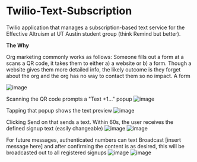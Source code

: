 # Twilio-Text-Subscription
Twilio application that manages a subscription-based text service for the Effective Altruism at UT Austin student group (think Remind but better).

**The Why**

Org marketing commonly works as follows: Someone fills out a form at a scans a QR code, it takes them to either a) a website or b) a form. Though a website gives them more detailed info, the likely outcome is they forget about the org and the org has no way to contact them so no impact. A form 

![image](https://github.com/AlexDial624/Twilio-Text-Subscription/assets/29134239/81396f8d-c1ce-4427-92a9-7a9514ca903b)

Scanning the QR code prompts a "Text +1..." popup
![image](https://github.com/AlexDial624/Twilio-Text-Subscription/assets/29134239/cf04a207-b9da-40a9-a76b-5a2cb22eb4b7)

Tapping that popup shows the text preview
![image](https://github.com/AlexDial624/Twilio-Text-Subscription/assets/29134239/4f545cc5-fba0-41d7-a91b-0e8d7bc1b03d)

Clicking Send on that sends a text. Within 60s, the user receives the defined signup text (easily changeable)
![image](https://github.com/AlexDial624/Twilio-Text-Subscription/assets/29134239/4f9e040d-2d52-4dab-882c-77bbca08455b)
![image](https://github.com/AlexDial624/Twilio-Text-Subscription/assets/29134239/0668914a-55b8-4bba-9700-89e6304880e2)

For future messages, authenticated numbers can text Broadcast [insert message here] and after confirming the content is as desired, this will be broadcasted out to all registered signups
![image](https://github.com/AlexDial624/Twilio-Text-Subscription/assets/29134239/12b6bf3c-7245-46d1-b564-9790a89160e1)
![image](https://github.com/AlexDial624/Twilio-Text-Subscription/assets/29134239/21dc2677-fb20-4df1-ab4a-58db6ba0c8b2)

